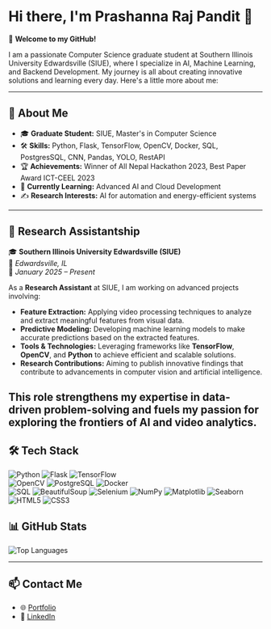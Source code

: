 # Hi there, I'm Prashanna Raj Pandit 👋  

🌟 **Welcome to my GitHub!**  

I am a passionate Computer Science graduate student at Southern Illinois University Edwardsville (SIUE), where I specialize in AI, Machine Learning, and Backend Development. My journey is all about creating innovative solutions and learning every day. Here's a little more about me:  

---

## 🚀 About Me  

- 🎓 **Graduate Student:** SIUE, Master's in Computer Science  
- 🛠️ **Skills:** Python, Flask, TensorFlow, OpenCV, Docker, SQL, PostgresSQL, CNN, Pandas, YOLO, RestAPI  
- 🏆 **Achievements:** Winner of All Nepal Hackathon 2023, Best Paper Award ICT-CEEL 2023  
- 🌱 **Currently Learning:** Advanced AI and Cloud Development  
- ✍️ **Research Interests:** AI for automation and energy-efficient systems  

---
## 🔬 Research Assistantship  

🎓 **Southern Illinois University Edwardsville (SIUE)**  
📍 *Edwardsville, IL*  
📅 *January 2025 – Present*  

As a **Research Assistant** at SIUE, I am working on advanced projects involving:  
- **Feature Extraction:** Applying video processing techniques to analyze and extract meaningful features from visual data.  
- **Predictive Modeling:** Developing machine learning models to make accurate predictions based on the extracted features.  
- **Tools & Technologies:** Leveraging frameworks like **TensorFlow**, **OpenCV**, and **Python** to achieve efficient and scalable solutions.  
- **Research Contributions:** Aiming to publish innovative findings that contribute to advancements in computer vision and artificial intelligence.  

This role strengthens my expertise in data-driven problem-solving and fuels my passion for exploring the frontiers of AI and video analytics.
---

## 🛠️ Tech Stack  

![Python](https://img.shields.io/badge/Python-3776AB?style=for-the-badge&logo=python&logoColor=white)
![Flask](https://img.shields.io/badge/Flask-000000?style=for-the-badge&logo=flask&logoColor=white)
![TensorFlow](https://img.shields.io/badge/TensorFlow-FF6F00?style=for-the-badge&logo=tensorflow&logoColor=white)  
![OpenCV](https://img.shields.io/badge/OpenCV-5C3EE8?style=for-the-badge&logo=opencv&logoColor=white)
![PostgreSQL](https://img.shields.io/badge/PostgreSQL-316192?style=for-the-badge&logo=postgresql&logoColor=white)
![Docker](https://img.shields.io/badge/Docker-2496ED?style=for-the-badge&logo=docker&logoColor=white)  
![SQL](https://img.shields.io/badge/SQL-336791?style=for-the-badge&logo=amazon-dynamodb&logoColor=white)
![BeautifulSoup](https://img.shields.io/badge/BeautifulSoup-0099CC?style=for-the-badge&logo=python&logoColor=white)
![Selenium](https://img.shields.io/badge/Selenium-43B02A?style=for-the-badge&logo=selenium&logoColor=white)
![NumPy](https://img.shields.io/badge/NumPy-013243?style=for-the-badge&logo=numpy&logoColor=white)
![Matplotlib](https://img.shields.io/badge/Matplotlib-007ACC?style=for-the-badge&logo=python&logoColor=white)
![Seaborn](https://img.shields.io/badge/Seaborn-3776AB?style=for-the-badge&logo=python&logoColor=white)
![HTML5](https://img.shields.io/badge/HTML5-E34F26?style=for-the-badge&logo=html5&logoColor=white)
![CSS3](https://img.shields.io/badge/CSS3-1572B6?style=for-the-badge&logo=css3&logoColor=white)  


## 📊 GitHub Stats  
  
![Top Languages](https://github-readme-stats.vercel.app/api/top-langs/?username=Prashanna-Raj-Pandit&layout=compact&theme=radical)

---

## 📫 Contact Me  

- 🌐 [Portfolio](https://prashannaraj.com.np/)  
- 💼 [LinkedIn](https://www.linkedin.com/in/prashanna-raj-pandit-1576b7237/)  
